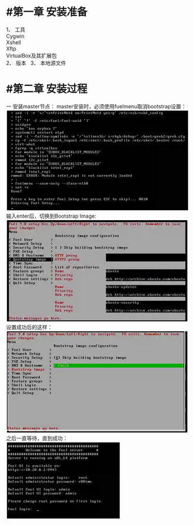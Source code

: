 ﻿#  #第一章 安装准备
1、	工具  
Cygwin  
Xshell  
Xftp  
VirtualBox及其扩展包  
2、	版本  
3、	本地源文件  

#  #第二章	安装过程
一 安装master节点：
master安装时，必须使用fuelmenu取消bootstrap设置：  
 ![img](https://raw.githubusercontent.com/gyf821/Hello-World/master/pic/bootstrap.png)  
输入enter后，切换到Bootstrap Image:  
![img](https://raw.githubusercontent.com/gyf821/Hello-World/master/pic/bootstrap01.png)  
设置成功后的这样：  
![img](https://raw.githubusercontent.com/gyf821/Hello-World/master/pic/bootstrap02.png)  
之后一直等待，直到成功：  
![img](https://raw.githubusercontent.com/gyf821/Hello-World/master/pic/mastersucess.png)  
 
